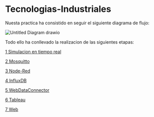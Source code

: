 # Tecnologias-Industriales

Nuesta practica ha consistido en seguir el siguiente diagrama de flujo:

![Untitled Diagram drawio](https://user-images.githubusercontent.com/95297676/144086919-31fb39c6-a845-4cae-bd86-884e7a79c3bd.png)


Todo ello ha conllevado la realizacion de las siguientes etapas: 

[1 Simulacion en tiempo real](https://github.com/MasterIMH/Tecnologias-Industriales/tree/main/1%20Simulacion%20en%20timepo%20real/)

[2 Mosquitto](https://github.com/MasterIMH/Tecnologias-Industriales/tree/main/2%20MOSQUITTO)

[3 Node-Red](https://github.com/MasterIMH/Tecnologias-Industriales/tree/main/3%20Node-Red)
 
[4 InfluxDB](https://github.com/MasterIMH/Tecnologias-Industriales/tree/main/4%20InfluxDB)

[5 WebDataConnector](https://github.com/MasterIMH/Tecnologias-Industriales/tree/main/5%20WebDataConnector)

[6 Tableau](https://github.com/MasterIMH/Tecnologias-Industriales/tree/main/6%20Tableau)

[7 Web](https://github.com/MasterIMH/Tecnologias-Industriales/tree/main/7%20Web)




